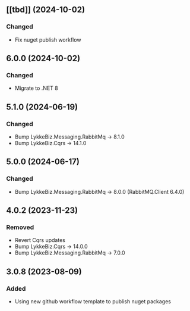 ## [[tbd]] (2024-10-02)

### Changed
* Fix nuget publish workflow

## 6.0.0 (2024-10-02)

### Changed
* Migrate to .NET 8

## 5.1.0 (2024-06-19)

### Changed
* Bump LykkeBiz.Messaging.RabbitMq -> 8.1.0
* Bump LykkeBiz.Cqrs -> 14.1.0

## 5.0.0 (2024-06-17)

### Changed
* Bump LykkeBiz.Messaging.RabbitMq -> 8.0.0 (RabbitMQ.Client 6.4.0)

## 4.0.2 (2023-11-23)

### Removed
* Revert Cqrs updates
* Bump LykkeBiz.Cqrs -> 14.0.0
* Bump LykkeBiz.Messaging.RabbitMq -> 7.0.0

## 3.0.8 (2023-08-09)

### Added
* Using new github workflow template to publish nuget packages
